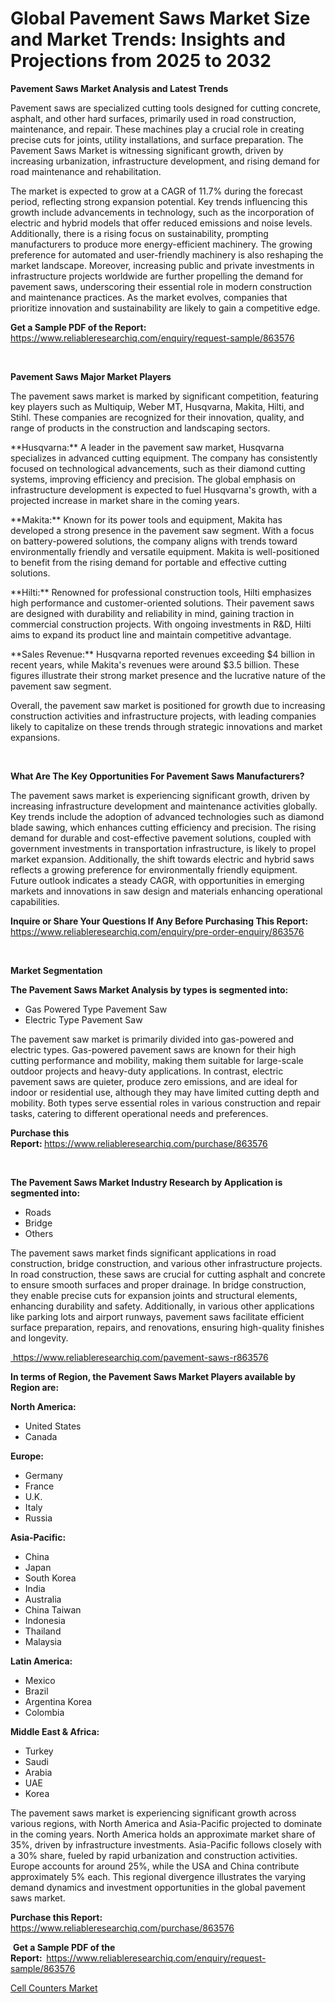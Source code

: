 <p><h1>Global Pavement Saws Market Size and Market Trends: Insights and Projections from 2025 to 2032</h1></p><p><strong>Pavement Saws Market Analysis and Latest Trends</strong></p>
<p><p>Pavement saws are specialized cutting tools designed for cutting concrete, asphalt, and other hard surfaces, primarily used in road construction, maintenance, and repair. These machines play a crucial role in creating precise cuts for joints, utility installations, and surface preparation. The Pavement Saws Market is witnessing significant growth, driven by increasing urbanization, infrastructure development, and rising demand for road maintenance and rehabilitation.</p><p>The market is expected to grow at a CAGR of 11.7% during the forecast period, reflecting strong expansion potential. Key trends influencing this growth include advancements in technology, such as the incorporation of electric and hybrid models that offer reduced emissions and noise levels. Additionally, there is a rising focus on sustainability, prompting manufacturers to produce more energy-efficient machinery. The growing preference for automated and user-friendly machinery is also reshaping the market landscape. Moreover, increasing public and private investments in infrastructure projects worldwide are further propelling the demand for pavement saws, underscoring their essential role in modern construction and maintenance practices. As the market evolves, companies that prioritize innovation and sustainability are likely to gain a competitive edge.</p></p>
<p><strong>Get a Sample PDF of the Report:&nbsp;</strong> <a href="https://www.reliableresearchiq.com/enquiry/request-sample/863576?utm_campaign=2739&utm_medium=2&utm_source=Github&utm_content=ia&utm_term=10042025&utm_id=pavement-saws">https://www.reliableresearchiq.com/enquiry/request-sample/863576</a></p>
<p>&nbsp;</p>
<p><strong>Pavement Saws Major Market Players</strong></p>
<p><p>The pavement saws market is marked by significant competition, featuring key players such as Multiquip, Weber MT, Husqvarna, Makita, Hilti, and Stihl. These companies are recognized for their innovation, quality, and range of products in the construction and landscaping sectors.</p><p>**Husqvarna:** A leader in the pavement saw market, Husqvarna specializes in advanced cutting equipment. The company has consistently focused on technological advancements, such as their diamond cutting systems, improving efficiency and precision. The global emphasis on infrastructure development is expected to fuel Husqvarna's growth, with a projected increase in market share in the coming years.</p><p>**Makita:** Known for its power tools and equipment, Makita has developed a strong presence in the pavement saw segment. With a focus on battery-powered solutions, the company aligns with trends toward environmentally friendly and versatile equipment. Makita is well-positioned to benefit from the rising demand for portable and effective cutting solutions.</p><p>**Hilti:** Renowned for professional construction tools, Hilti emphasizes high performance and customer-oriented solutions. Their pavement saws are designed with durability and reliability in mind, gaining traction in commercial construction projects. With ongoing investments in R&D, Hilti aims to expand its product line and maintain competitive advantage.</p><p>**Sales Revenue:** Husqvarna reported revenues exceeding $4 billion in recent years, while Makita's revenues were around $3.5 billion. These figures illustrate their strong market presence and the lucrative nature of the pavement saw segment.</p><p>Overall, the pavement saw market is positioned for growth due to increasing construction activities and infrastructure projects, with leading companies likely to capitalize on these trends through strategic innovations and market expansions.</p></p>
<p>&nbsp;</p>
<p><strong>What Are The Key Opportunities For Pavement Saws Manufacturers?</strong></p>
<p><p>The pavement saws market is experiencing significant growth, driven by increasing infrastructure development and maintenance activities globally. Key trends include the adoption of advanced technologies such as diamond blade sawing, which enhances cutting efficiency and precision. The rising demand for durable and cost-effective pavement solutions, coupled with government investments in transportation infrastructure, is likely to propel market expansion. Additionally, the shift towards electric and hybrid saws reflects a growing preference for environmentally friendly equipment. Future outlook indicates a steady CAGR, with opportunities in emerging markets and innovations in saw design and materials enhancing operational capabilities.</p></p>
<p><strong>Inquire or Share Your Questions If Any Before Purchasing This Report:</strong> <a href="https://www.reliableresearchiq.com/enquiry/pre-order-enquiry/863576?utm_campaign=2739&utm_medium=2&utm_source=Github&utm_content=ia&utm_term=10042025&utm_id=pavement-saws">https://www.reliableresearchiq.com/enquiry/pre-order-enquiry/863576</a></p>
<p>&nbsp;</p>
<p><strong>Market Segmentation</strong></p>
<p><strong>The Pavement Saws Market Analysis by types is segmented into:</strong></p>
<p><ul><li>Gas Powered Type Pavement Saw</li><li>Electric Type Pavement Saw</li></ul></p>
<p><p>The pavement saw market is primarily divided into gas-powered and electric types. Gas-powered pavement saws are known for their high cutting performance and mobility, making them suitable for large-scale outdoor projects and heavy-duty applications. In contrast, electric pavement saws are quieter, produce zero emissions, and are ideal for indoor or residential use, although they may have limited cutting depth and mobility. Both types serve essential roles in various construction and repair tasks, catering to different operational needs and preferences.</p></p>
<p><strong>Purchase this Report:&nbsp;</strong><a href="https://www.reliableresearchiq.com/purchase/863576?utm_campaign=2739&utm_medium=2&utm_source=Github&utm_content=ia&utm_term=10042025&utm_id=pavement-saws">https://www.reliableresearchiq.com/purchase/863576</a></p>
<p>&nbsp;</p>
<p><strong>The Pavement Saws Market Industry Research by Application is segmented into:</strong></p>
<p><ul><li>Roads</li><li>Bridge</li><li>Others</li></ul></p>
<p><p>The pavement saws market finds significant applications in road construction, bridge construction, and various other infrastructure projects. In road construction, these saws are crucial for cutting asphalt and concrete to ensure smooth surfaces and proper drainage. In bridge construction, they enable precise cuts for expansion joints and structural elements, enhancing durability and safety. Additionally, in various other applications like parking lots and airport runways, pavement saws facilitate efficient surface preparation, repairs, and renovations, ensuring high-quality finishes and longevity.</p></p>
<p><a href="https://www.reliableresearchiq.com/pavement-saws-r863576?utm_campaign=2739&utm_medium=2&utm_source=Github&utm_content=ia&utm_term=10042025&utm_id=pavement-saws">&nbsp;https://www.reliableresearchiq.com/pavement-saws-r863576</a></p>
<p><strong>In terms of Region, the Pavement Saws Market Players available by Region are:</strong></p>
<p>
    <p> <strong> North America: </strong>
        <ul>
            <li>United States</li>
            <li>Canada</li>
        </ul>
        </p> 
    <p> <strong> Europe: </strong>
        <ul>
            <li>Germany</li>
            <li>France</li>
            <li>U.K.</li>
            <li>Italy</li>
            <li>Russia</li>
        </ul>
        </p> 
    <p> <strong> Asia-Pacific: </strong>
        <ul>
            <li>China</li>
            <li>Japan</li>
            <li>South Korea</li>
            <li>India</li>
            <li>Australia</li>
            <li>China Taiwan</li>
            <li>Indonesia</li>
            <li>Thailand</li>
            <li>Malaysia</li>
        </ul>
        </p> 
    <p> <strong> Latin America: </strong>
        <ul>
            <li>Mexico</li>
            <li>Brazil</li>
            <li>Argentina Korea</li>
            <li>Colombia</li>
        </ul>
        </p> 
    <p> <strong> Middle East & Africa: </strong>
        <ul>
            <li>Turkey</li>
            <li>Saudi</li>
            <li>Arabia</li>
            <li>UAE</li>
            <li>Korea</li>
        </ul>
    </p>
    </p>
<p><p>The pavement saws market is experiencing significant growth across various regions, with North America and Asia-Pacific projected to dominate in the coming years. North America holds an approximate market share of 35%, driven by infrastructure investments. Asia-Pacific follows closely with a 30% share, fueled by rapid urbanization and construction activities. Europe accounts for around 25%, while the USA and China contribute approximately 5% each. This regional divergence illustrates the varying demand dynamics and investment opportunities in the global pavement saws market.</p></p>
<p><strong>Purchase this Report: </strong><a href="https://www.reliableresearchiq.com/purchase/863576?utm_campaign=2739&utm_medium=2&utm_source=Github&utm_content=ia&utm_term=10042025&utm_id=pavement-saws">https://www.reliableresearchiq.com/purchase/863576</a></p>
<p>&nbsp;<strong>Get a Sample PDF of the Report:&nbsp;&nbsp;</strong><a href="https://www.reliableresearchiq.com/enquiry/request-sample/863576?utm_campaign=2739&utm_medium=2&utm_source=Github&utm_content=ia&utm_term=10042025&utm_id=pavement-saws">https://www.reliableresearchiq.com/enquiry/request-sample/863576</a></p>
<p><strong></strong></p>
<p><p><a href="https://github.com/lehumiston1971679/Market-Research-Report-List-1/blob/main/cell-counters-market.md?utm_campaign=2739&utm_medium=2&utm_source=Github&utm_content=ia&utm_term=10042025&utm_id=pavement-saws">Cell Counters Market</a></p></p>